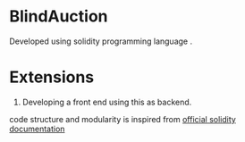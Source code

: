 # BlindAuction
Developed using solidity programming language . 

# Extensions 
1. Developing a front end using this as backend. 

code structure and modularity is inspired from [official solidity documentation](https://docs.soliditylang.org/en/v0.8.7/solidity-by-example.html#blind-auction)  
